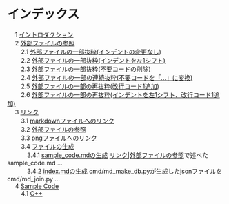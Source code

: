 # インデックス
&emsp; 1 [イントロダクション](intro.md#SS_1)  
&emsp; 2 [外部ファイルの参照](ref.md#SS_2)  
&emsp;&emsp; 2.1 [外部ファイルの一部抜粋(インデントの変更なし)](ref.md#SS_2_1)  
&emsp;&emsp; 2.2 [外部ファイルの一部抜粋(インデントを左1シフト)](ref.md#SS_2_2)  
&emsp;&emsp; 2.3 [外部ファイルの一部抜粋(不要コードの削除)](ref.md#SS_2_3)  
&emsp;&emsp; 2.4 [外部ファイルの一部の連続抜粋(不要コードを「...」に変換)](ref.md#SS_2_4)  
&emsp;&emsp; 2.5 [外部ファイルの一部の再抜粋(改行コード1追加)](ref.md#SS_2_5)  
&emsp;&emsp; 2.6 [外部ファイルの一部の再抜粋(インデントを左1シフト、改行コード1追加)](ref.md#SS_2_6)  
&emsp; 3 [リンク](link.md#SS_3)  
&emsp;&emsp; 3.1 [markdownファイルへのリンク](link.md#SS_3_1)  
&emsp;&emsp; 3.2 [外部ファイルの参照](link.md#SS_3_2)  
&emsp;&emsp; 3.3 [pngファイルへのリンク](link.md#SS_3_3)  
&emsp;&emsp; 3.4 [ファイルの生成](link.md#SS_3_4)  
&emsp;&emsp;&emsp; 3.4.1 [sample_code.mdの生成](link.md#SS_3_4_1) [リンク|外部ファイルの参照](---)で述べたsample_code.md ...  
&emsp;&emsp;&emsp; 3.4.2 [index.mdの生成](link.md#SS_3_4_2) cmd/md_make_db.pyが生成したjsonファイルをcmd/md_join.py ...  
&emsp; 4 [Sample Code](sample_code.md#SS_4)  
&emsp;&emsp; 4.1 [C++](sample_code.md#SS_4_1)  
  
  
